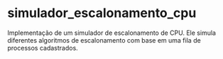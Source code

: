# simulador_escalonamento_cpu
Implementação de um simulador de escalonamento de CPU. Ele simula diferentes algoritmos de escalonamento com base em uma fila de processos cadastrados.

